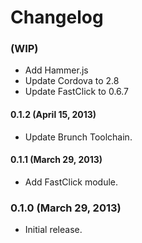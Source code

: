 # Changelog

### (WIP)
- Add Hammer.js
- Update Cordova to 2.8
- Update FastClick to 0.6.7

#### 0.1.2 (April 15, 2013)
- Update Brunch Toolchain.

#### 0.1.1 (March 29, 2013)
- Add FastClick module.

### 0.1.0 (March 29, 2013)
- Initial release.